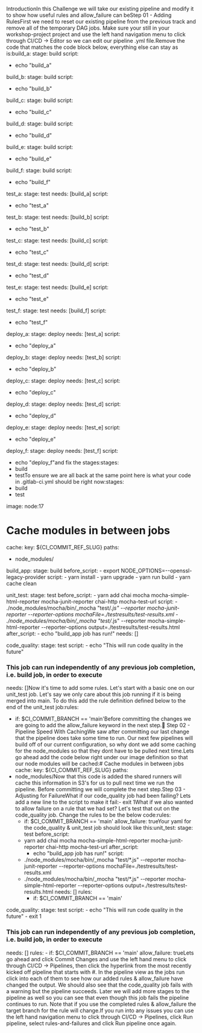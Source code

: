 IntroductionIn this Challenge we will take our existing pipeline and modify it to show how useful rules and allow_failure can beStep 01 - Adding RulesFirst we need to reset our existing pipeline from the previous track and remove all of the temporary DAG jobs. Make sure your still in your workshop-project project and use the left hand navigation menu to click through CI/CD -> Editor so we can edit our pipeline .yml file.Remove the code that matches the code block below, everything else can stay as is:build_a:
 stage: build
 script:
  - echo "build_a"

build_b:
 stage: build
 script:
  - echo "build_b"

build_c:
 stage: build
 script:
  - echo "build_c"

build_d:
 stage: build
 script:
  - echo "build_d"

build_e:
 stage: build
 script:
  - echo "build_e"

build_f:
 stage: build
 script:
  - echo "build_f"

test_a:
 stage: test
 needs: [build_a]
 script:
  - echo "test_a"

test_b:
 stage: test
 needs: [build_b]
 script:
  - echo "test_b"

test_c:
 stage: test
 needs: [build_c]
 script:
  - echo "test_c"

test_d:
 stage: test
 needs: [build_d]
 script:
  - echo "test_d"

test_e:
 stage: test
 needs: [build_e]
 script:
  - echo "test_e"

test_f:
 stage: test
 needs: [build_f]
 script:
  - echo "test_f"

deploy_a:
 stage: deploy
 needs: [test_a]
 script:
  - echo "deploy_a"

deploy_b:
 stage: deploy
 needs: [test_b]
 script:
  - echo "deploy_b"

deploy_c:
 stage: deploy
 needs: [test_c]
 script:
  - echo "deploy_c"

deploy_d:
 stage: deploy
 needs: [test_d]
 script:
  - echo "deploy_d"

deploy_e:
 stage: deploy
 needs: [test_e]
 script:
  - echo "deploy_e"

deploy_f:
 stage: deploy
 needs: [test_f]
 script:
  - echo "deploy_f"and fix the stages:stages:
  - build
  - testTo ensure we are all back at the same point here is what your code in .gitlab-ci.yml should be right now:stages:
  - build
  - test

image: node:17

# Cache modules in between jobs
cache:
  key: ${CI_COMMIT_REF_SLUG}
  paths:
  - node_modules/


build_app:
  stage: build
  before_script:
    - export NODE_OPTIONS=--openssl-legacy-provider
  script:
    - yarn install
    - yarn upgrade
    - yarn run build
    - yarn cache clean

unit_test:
  stage: test
  before_script:
    - yarn add chai mocha mocha-simple-html-reporter mocha-junit-reporter chai-http mocha-test-url
  script:
    - ./node_modules/mocha/bin/_mocha "test/*.js" --reporter mocha-junit-reporter --reporter-options mochaFile=./testresults/test-results.xml
    - ./node_modules/mocha/bin/_mocha "test/*.js" --reporter mocha-simple-html-reporter --reporter-options output=./testresults/test-results.html
  after_script:
        - echo "build_app job has run!"
  needs: []

code_quality:
  stage: test
  script:
    -  echo "This will run code quality in the future"
  ### This job can run independently of any previous job completion, i.e. build job, in order to execute
  needs: []Now it's time to add some rules. Let's start with a basic one on our unit_test job. Let's say we only care about this job running if it is being merged into main. To do this add the rule definition defined below to the end of the unit_test job:rules:
  - if: $CI_COMMIT_BRANCH == 'main'Before committing the changes we are going to add the allow_failure keyword in the next step.🚀 Step 02 - Pipeline Speed With CachingWe saw after committing our last change that the pipeline does take some time to run. Our next few pipelines will build off of our current configuration, so why dont we add some caching for the node_modules so that they dont have to be pulled next time.Lets go ahead add the code below right under our image definition so that our node modules will be cached:# Cache modules in between jobs
cache:
  key: ${CI_COMMIT_REF_SLUG}
  paths:
  - node_modules/Now that this code is added the shared runners will cache this information in S3's for us to pull next time we run the pipeline. Before committing we will complete the next step.Step 03 - Adjusting for FailureWhat if our code_quality job had been failing? Lets add a new line to the script to make it fail:- exit 1What if we also wanted to allow failure on a rule that we had set? Let's test that out on the code_quality job. Change the rules to be the below code:rules:
    - if: $CI_COMMIT_BRANCH == 'main'
      allow_failure: trueYour yaml for the code_quality & unit_test job should look like this:unit_test:
  stage: test
  before_script:
    - yarn add chai mocha mocha-simple-html-reporter mocha-junit-reporter chai-http mocha-test-url
  after_script:
        - echo "build_app job has run!"
  script:
    - ./node_modules/mocha/bin/_mocha "test/*.js" --reporter mocha-junit-reporter --reporter-options mochaFile=./testresults/test-results.xml
    - ./node_modules/mocha/bin/_mocha "test/*.js" --reporter mocha-simple-html-reporter --reporter-options output=./testresults/test-results.html
  needs: []
  rules:
      - if: $CI_COMMIT_BRANCH == 'main'

code_quality:
  stage: test
  script:
    -  echo "This will run code quality in the future"
    - exit 1
  ### This job can run independently of any previous job completion, i.e. build job, in order to execute
  needs: []
  rules:
    - if: $CI_COMMIT_BRANCH == 'main'
      allow_failure: trueLets go ahead and click Commit Changes and use the left hand menu to click through CI/CD -> Pipelines, then click the hyperlink from the most recently kicked off pipeline that starts with #. In the pipeline view as the jobs run click into each of them to see how our added rules & allow_failure have changed the output. We should also see that the code_quality job fails with a warning but the pipeline succeeds. Later we will add more stages to the pipeline as well so you can see that even though this job fails the pipeline continues to run. Note that if you use the completed rules & allow_failure the target branch for the rule will change.If you run into any issues you can use the left hand navigation menu to click through CI/CD -> Pipelines, click Run pipeline, select rules-and-failures and click Run pipeline once again.